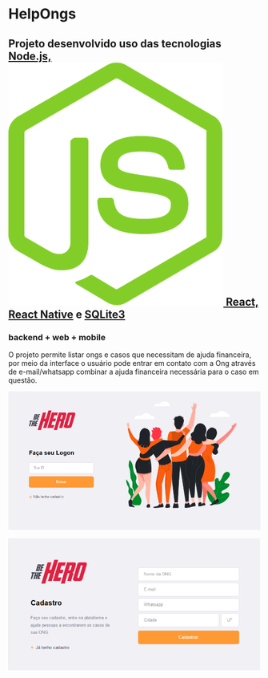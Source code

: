 <h1> HelpOngs </h1>

<h2> Projeto desenvolvido uso das tecnologias
    <a href="https://nodejs.org/en/" target="_blank" rel="noopener noreferrer">Node.js,
        <img src="/gitImages/node.png" alt="Nodejs">
    </a>
    <a href="https://pt-br.reactjs.org/" rel="noopener noreferrer" src="/gitImages/reactJs.png" alt="React">React,</a>
    <a href="https://reactnative.dev/" rel="noopener noreferrer" src="/gitImages/native.png" alt="ReactNative">React Native</a>
    e
    <a href="https://www.sqlite.org/index.html" rel="noopener noreferrer" src="/gitImages/sqlite.png" alt="Sqlite3">SQLite3</a>
</h2>

<h3> backend + web + mobile </h3>

O projeto permite listar ongs e casos que necessitam de ajuda financeira, por meio da interface o usuário pode entrar em contato com a Ong através de e-mail/whatsapp combinar a ajuda financeira necessária para o caso em questão.



![](/frontend/src/assets/loginScreen.png)


![](/frontend/src/assets/cadastroScreen.png)
